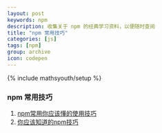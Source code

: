 ```yaml
---
layout: post
keywords: npm
description: 收集关于 npm 的经典学习资料，以便随时查阅
title: "npm 常用技巧"
categories: [js]
tags: [npm]
group: archive
icon: codepen
---
```

{% include mathsyouth/setup %}


### npm 常用技巧

1. [npm常用你应该懂的使用技巧](https://github.com/jiayisheji/blog/issues/5)
1. [你应该知道的npm技巧](https://github.com/chenxiaochun/blog/blob/master/article/%E4%BD%A0%E5%BA%94%E8%AF%A5%E7%9F%A5%E9%81%93%E7%9A%84npm%E6%8A%80%E5%B7%A7.md)

